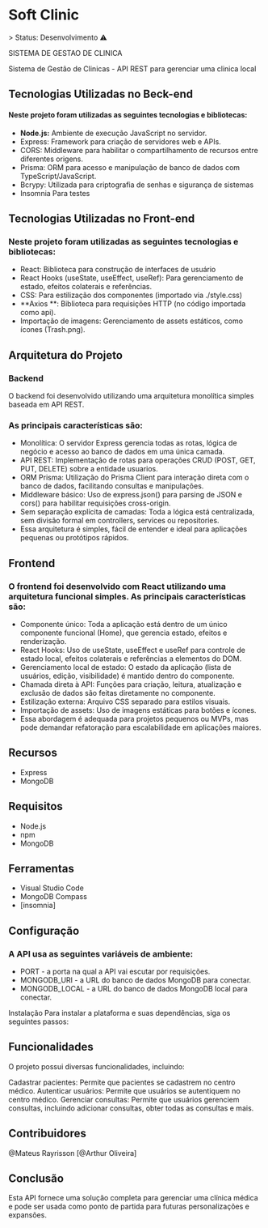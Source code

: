 <h1>Soft Clinic</h1>
> Status: Desenvolvimento ⚠️
<p>SISTEMA DE GESTAO DE CLINICA</p>
Sistema de Gestão de Clinicas - API REST 
para gerenciar uma clinica local

<h2>Tecnologias Utilizadas no Beck-end</h2>
<h4>Neste projeto foram utilizadas as seguintes tecnologias e bibliotecas:</h4>
<ul>
 <li><b>Node.js:</b> Ambiente de execução JavaScript no servidor.</li>
 <li>Express: Framework para criação de servidores web e APIs.</li>
 <li>CORS: Middleware para habilitar o compartilhamento de recursos entre diferentes origens.</li>
 <li>Prisma: ORM para acesso e manipulação de banco de dados com TypeScript/JavaScript.</li>
 <li>Bcrypy: Utilizada para criptografia de senhas e sigurança de sistemas</li>
 <li>Insomnia Para testes</li>
</ul>
      
<h2>Tecnologias Utilizadas no Front-end</h2>

<h3>Neste projeto foram utilizadas as seguintes tecnologias e bibliotecas:</h3>

<ul>
 <li>React: Biblioteca para construção de interfaces de usuário</li>
 <li>React Hooks (useState, useEffect, useRef): Para gerenciamento de estado, efeitos colaterais e referências.</li>
 <li>CSS: Para estilização dos componentes (importado via ./style.css)</li>
 <li>**Axios **: Biblioteca para requisições HTTP (no código importada como api).</li>
 <li>Importação de imagens: Gerenciamento de assets estáticos, como ícones (Trash.png).</li>
</ul>

<h2>Arquitetura do Projeto</h2>

<h3>Backend</h3>
O backend foi desenvolvido utilizando uma arquitetura monolítica simples baseada em API REST. 

<h3>As principais características são:</h3>

<ul>
 <li>Monolítica: O servidor Express gerencia todas as rotas, lógica de negócio e acesso ao banco de dados em uma única camada.</li>
 <li>API REST: Implementação de rotas para operações CRUD (POST, GET, PUT, DELETE) sobre a entidade usuarios.</li>
 <li>ORM Prisma: Utilização do Prisma Client para interação direta com o banco de dados, facilitando consultas e manipulações.</li>
 <li>Middleware básico: Uso de express.json() para parsing de JSON e cors() para habilitar requisições cross-origin.</li>
 <li>Sem separação explícita de camadas: Toda a lógica está centralizada, sem divisão formal em controllers, services ou repositories.</li>
 <li>Essa arquitetura é simples, fácil de entender e ideal para aplicações pequenas ou protótipos rápidos.</li>
</ul>

<h2>Frontend</h2>
<h3>O frontend foi desenvolvido com React utilizando uma arquitetura funcional simples. As principais características são:</h3>
<ul>
 <li>Componente único: Toda a aplicação está dentro de um único componente funcional (Home), que gerencia estado, efeitos e renderização.</li>
 <li>React Hooks: Uso de useState, useEffect e useRef para controle de estado local, efeitos colaterais e referências a elementos do DOM.</li>
 <li>Gerenciamento local de estado: O estado da aplicação (lista de usuários, edição, visibilidade) é mantido dentro do componente.</li>
 <li>Chamada direta à API: Funções para criação, leitura, atualização e exclusão de dados são feitas diretamente no componente.</li>
 <li>Estilização externa: Arquivo CSS separado para estilos visuais.</li>
 <li>Importação de assets: Uso de imagens estáticas para botões e ícones.</li>
 <li>Essa abordagem é adequada para projetos pequenos ou MVPs, mas pode demandar refatoração para escalabilidade em aplicações maiores.</li>
</ul>

<h2>Recursos</h2>

<ul>
 <li>Express</li>
 <li>MongoDB</li>
</ul>

<h2>Requisitos</h2>
<ul>
 <li>Node.js</li>
 <li>npm</li>
 <li>MongoDB</li>
</ul>
<h2>Ferramentas</h2>
 <ul>
 <li>Visual Studio Code</li>
 <li>MongoDB Compass</li>
 <li>[insomnia]</li>
</ul>  
<h2>Configuração</h2>

<h3>A API usa as seguintes variáveis de ambiente:</h3>
<ul>
 <li>PORT - a porta na qual a API vai escutar por requisições.</li>
 <li>MONGODB_URI - a URL do banco de dados MongoDB para conectar.</li>
 <li>MONGODB_LOCAL - a URL do banco de dados MongoDB local para conectar.</li>
</ul>  



Instalação
Para instalar a plataforma e suas dependências, siga os seguintes passos:

<h2>Funcionalidades</h2>
O projeto possui diversas funcionalidades, incluindo:

Cadastrar pacientes: Permite que pacientes se cadastrem no centro médico.
Autenticar usuários: Permite que usuários se autentiquem no centro médico.
Gerenciar consultas: Permite que usuários gerenciem consultas, incluindo adicionar consultas, obter todas as consultas e mais.

<h2>Contribuidores</h2>
@Mateus Rayrisson
[@Arthur Oliveira]

<h2>Conclusão</h2>
Esta API fornece uma solução completa para gerenciar uma clínica médica e pode ser usada como ponto de partida para futuras personalizações e expansões.
 
